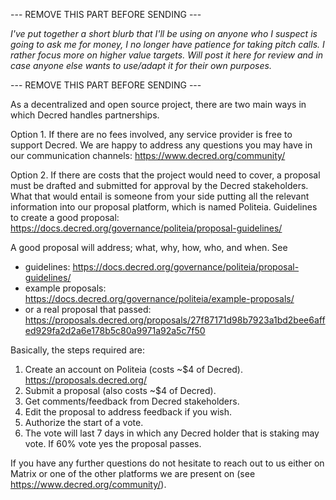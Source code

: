 --- REMOVE THIS PART BEFORE SENDING ---

_I've put together a short blurb that I'll be using on anyone who I suspect is going to ask me for money, I no longer have patience for taking pitch calls. I rather focus more on higher value targets. Will post it here for review and in case anyone else wants to use/adapt it for their own purposes._

--- REMOVE THIS PART BEFORE SENDING ---

As a decentralized and open source project, there are two main ways in which Decred handles partnerships.

Option 1. If there are no fees involved, any service provider is free to support Decred. We are happy to address any questions you may have in our communication channels: https://www.decred.org/community/

Option 2. If there are costs that the project would need to cover, a proposal must be drafted and submitted for approval by the Decred stakeholders. What that would entail is someone from your side putting all the relevant information into our proposal platform, which is named Politeia. Guidelines to create a good proposal: https://docs.decred.org/governance/politeia/proposal-guidelines/

A good proposal will address; what, why, how, who, and when. See

* guidelines: https://docs.decred.org/governance/politeia/proposal-guidelines/
* example proposals: https://docs.decred.org/governance/politeia/example-proposals/
* or a real proposal that passed: https://proposals.decred.org/proposals/27f87171d98b7923a1bd2bee6affed929fa2d2a6e178b5c80a9971a92a5c7f50

Basically, the steps required are:

1. Create an account on Politeia (costs ~$4 of Decred).
   https://proposals.decred.org/
2. Submit a proposal (also costs ~$4 of Decred).
3. Get comments/feedback from Decred stakeholders.
4. Edit the proposal to address feedback if you wish.
5. Authorize the start of a vote.
6. The vote will last 7 days in which any Decred holder that is staking may vote. If 60% vote yes the proposal passes.

If you have any further questions do not hesitate to reach out to us either on Matrix or one of the other platforms we are present on (see https://www.decred.org/community/).
